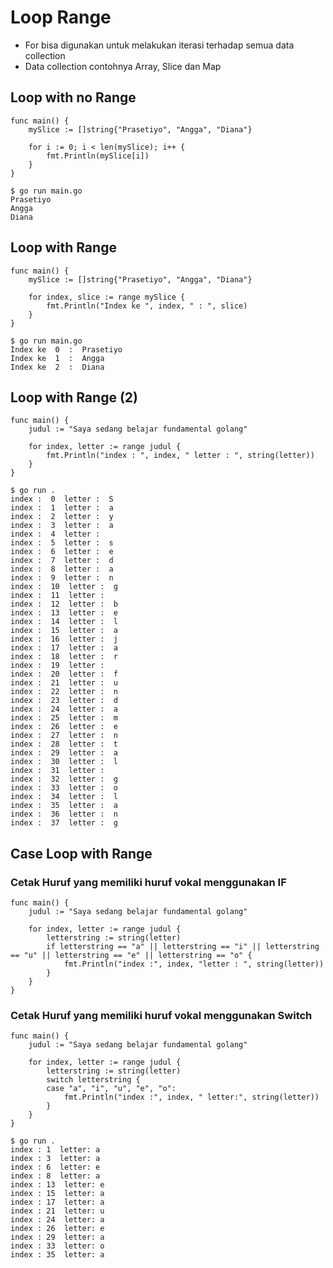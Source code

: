 # Loop Range
- For bisa digunakan untuk melakukan iterasi terhadap semua data collection
- Data collection contohnya Array, Slice dan Map
## Loop with no Range
``` golang
func main() {
	mySlice := []string{"Prasetiyo", "Angga", "Diana"}

	for i := 0; i < len(mySlice); i++ {
		fmt.Println(mySlice[i])
	}
}
```
```
$ go run main.go
Prasetiyo
Angga
Diana
```


## Loop with Range
```golang
func main() {
	mySlice := []string{"Prasetiyo", "Angga", "Diana"}

	for index, slice := range mySlice {
		fmt.Println("Index ke ", index, " : ", slice)
	}
}
```
```
$ go run main.go
Index ke  0  :  Prasetiyo
Index ke  1  :  Angga
Index ke  2  :  Diana
```

## Loop with Range (2)
``` golang
func main() {
	judul := "Saya sedang belajar fundamental golang"

	for index, letter := range judul {
		fmt.Println("index : ", index, " letter : ", string(letter))
	}
}
```
```
$ go run .
index :  0  letter :  S
index :  1  letter :  a
index :  2  letter :  y
index :  3  letter :  a
index :  4  letter :   
index :  5  letter :  s
index :  6  letter :  e
index :  7  letter :  d
index :  8  letter :  a
index :  9  letter :  n
index :  10  letter :  g
index :  11  letter :
index :  12  letter :  b
index :  13  letter :  e
index :  14  letter :  l
index :  15  letter :  a
index :  16  letter :  j
index :  17  letter :  a
index :  18  letter :  r
index :  19  letter :
index :  20  letter :  f
index :  21  letter :  u
index :  22  letter :  n
index :  23  letter :  d
index :  24  letter :  a
index :  25  letter :  m
index :  26  letter :  e
index :  27  letter :  n
index :  28  letter :  t
index :  29  letter :  a
index :  30  letter :  l
index :  31  letter :
index :  32  letter :  g
index :  33  letter :  o
index :  34  letter :  l
index :  35  letter :  a
index :  36  letter :  n
index :  37  letter :  g
```

## Case Loop with Range
### Cetak Huruf yang memiliki huruf vokal menggunakan IF
```golang
func main() {
	judul := "Saya sedang belajar fundamental golang"

	for index, letter := range judul {
		letterstring := string(letter)
		if letterstring == "a" || letterstring == "i" || letterstring == "u" || letterstring == "e" || letterstring == "o" {
			fmt.Println("index :", index, "letter : ", string(letter))
		}
	}
}
```

### Cetak Huruf yang memiliki huruf vokal menggunakan Switch
```golang
func main() {
	judul := "Saya sedang belajar fundamental golang"

	for index, letter := range judul {
		letterstring := string(letter)
		switch letterstring {
		case "a", "i", "u", "e", "o":
			fmt.Println("index :", index, " letter:", string(letter))
		}
	}
}
```
```
$ go run .
index : 1  letter: a
index : 3  letter: a
index : 6  letter: e
index : 8  letter: a
index : 13  letter: e
index : 15  letter: a
index : 17  letter: a
index : 21  letter: u
index : 24  letter: a
index : 26  letter: e
index : 29  letter: a
index : 33  letter: o
index : 35  letter: a
```
